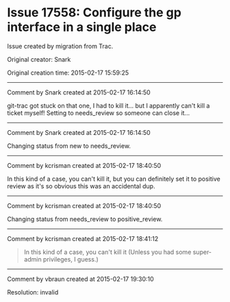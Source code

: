 # Issue 17558: Configure the gp interface in a single place

Issue created by migration from Trac.

Original creator: Snark

Original creation time: 2015-02-17 15:59:25




---

Comment by Snark created at 2015-02-17 16:14:50

git-trac got stuck on that one, I had to kill it... but I apparently can't kill a ticket myself! Setting to needs_review so someone can close it...


---

Comment by Snark created at 2015-02-17 16:14:50

Changing status from new to needs_review.


---

Comment by kcrisman created at 2015-02-17 18:40:50

In this kind of a case, you can't kill it, but you can definitely set it to positive review as it's so obvious this was an accidental dup.


---

Comment by kcrisman created at 2015-02-17 18:40:50

Changing status from needs_review to positive_review.


---

Comment by kcrisman created at 2015-02-17 18:41:12

> In this kind of a case, you can't kill it
(Unless you had some super-admin privileges, I guess.)


---

Comment by vbraun created at 2015-02-17 19:30:10

Resolution: invalid

